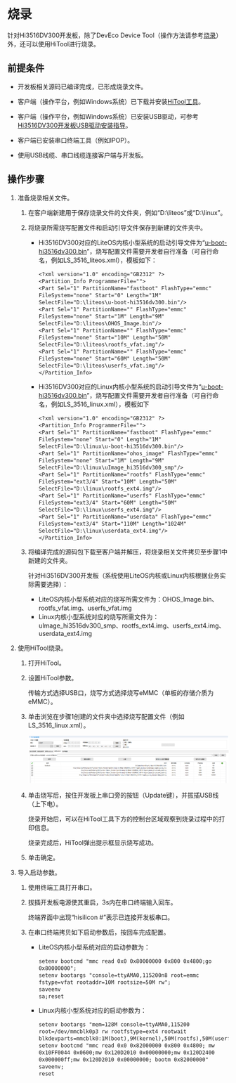 # 烧录


针对Hi3516DV300开发板，除了DevEco Device Tool（操作方法请参考[烧录](quickstart-ide-3516-burn.md)）外，还可以使用HiTool进行烧录。


## 前提条件

- 开发板相关源码已编译完成，已形成烧录文件。

- 客户端（操作平台，例如Windows系统）已下载并安装[HiTool工具](http://www.hihope.org/download/download.aspx)。

- 客户端（操作平台，例如Windows系统）已安装USB驱动，可参考[Hi3516DV300开发板USB驱动安装指导](https://gitee.com/link?target=https%3A%2F%2Fdevice.harmonyos.com%2Fcn%2Fdocs%2Fdocumentation%2Fguide%2Fusb_driver-0000001058690393)。

- 客户端已安装串口终端工具（例如IPOP）。

- 使用USB线缆、串口线缆连接客户端与开发板。


## 操作步骤

1. 准备烧录相关文件。
   1. 在客户端新建用于保存烧录文件的文件夹，例如“D:\liteos”或“D:\linux”。
   2. 将烧录所需烧写配置文件和启动引导文件保存到新建的文件夹中。
      - Hi3516DV300对应的LiteOS内核小型系统的启动引导文件为“[u-boot-hi3516dv300.bin](https://gitee.com/openharmony/device_board_hisilicon/tree/master/hispark_taurus/uboot/out/boot)”，烧写配置文件需要开发者自行准备（可自行命名，例如LS_3516_liteos.xml），模板如下：
          
          ```
          <?xml version="1.0" encoding="GB2312" ?>
          <Partition_Info ProgrammerFile="">
          <Part Sel="1" PartitionName="fastboot" FlashType="emmc" FileSystem="none" Start="0" Length="1M" SelectFile="D:\liteos\u-boot-hi3516dv300.bin"/>
          <Part Sel="1" PartitionName="" FlashType="emmc" FileSystem="none" Start="1M" Length="9M" SelectFile="D:\liteos\OHOS_Image.bin"/>
          <Part Sel="1" PartitionName="" FlashType="emmc" FileSystem="none" Start="10M" Length="50M" SelectFile="D:\liteos\rootfs_vfat.img"/>
          <Part Sel="1" PartitionName="" FlashType="emmc" FileSystem="none" Start="60M" Length="50M" SelectFile="D:\liteos\userfs_vfat.img"/>
          </Partition_Info>
          ```
      - Hi3516DV300对应的Linux内核小型系统的启动引导文件为“[u-boot-hi3516dv300.bin](https://gitee.com/openharmony/device_board_hisilicon/tree/master/hispark_taurus/uboot/out/boot)”，烧写配置文件需要开发者自行准备（可自行命名，例如LS_3516_linux.xml），模板如下
          
          ```
          <?xml version="1.0" encoding="GB2312" ?>
          <Partition_Info ProgrammerFile="">
          <Part Sel="1" PartitionName="fastboot" FlashType="emmc" FileSystem="none" Start="0" Length="1M" SelectFile="D:\linux\u-boot-hi3516dv300.bin"/>
          <Part Sel="1" PartitionName="ohos_image" FlashType="emmc" FileSystem="none" Start="1M" Length="9M" SelectFile="D:\linux\uImage_hi3516dv300_smp"/>
          <Part Sel="1" PartitionName="rootfs" FlashType="emmc" FileSystem="ext3/4" Start="10M" Length="50M" SelectFile="D:\linux\rootfs_ext4.img"/>
          <Part Sel="1" PartitionName="userfs" FlashType="emmc" FileSystem="ext3/4" Start="60M" Length="50M" SelectFile="D:\linux\userfs_ext4.img"/>
          <Part Sel="1" PartitionName="userdata" FlashType="emmc" FileSystem="ext3/4" Start="110M" Length="1024M" SelectFile="D:\linux\userdata_ext4.img"/>
          </Partition_Info>
          ```
   3. 将编译完成的源码包下载至客户端并解压，将烧录相关文件拷贝至步骤1中新建的文件夹。
      
      针对Hi3516DV300开发板（系统使用LiteOS内核或Linux内核根据业务实际需要选择）：

       - LiteOS内核小型系统对应的烧写所需文件为：OHOS_Image.bin、rootfs_vfat.img、userfs_vfat.img
       - Linux内核小型系统对应的烧写所需文件为：uImage_hi3516dv300_smp、rootfs_ext4.img、userfs_ext4.img、userdata_ext4.img

2. 使用HiTool烧录。
   1. 打开HiTool。
   2. 设置HiTool参数。
      
      传输方式选择USB口，烧写方式选择烧写eMMC（单板的存储介质为eMMC）。
   3. 单击浏览在步骤1创建的文件夹中选择烧写配置文件（例如LS_3516_linux.xml）。
      
       ![zh-cn_image_0000001249937195](figures/zh-cn_image_0000001249937195.png)
   4. 单击烧写后，按住开发板上串口旁的按钮（Update键），并拔插USB线（上下电）。
      
      烧录开始后，可以在HiTool工具下方的控制台区域观察到烧录过程中的打印信息。

      烧录完成后，HiTool弹出提示框显示烧写成功。
   5. 单击确定。

3. 导入启动参数。
   1. 使用终端工具打开串口。
   2. 拔插开发板电源使其重启，3s内在串口终端输入回车。
      
      终端界面中出现“hisilicon \#”表示已连接开发板串口。
   3. 在串口终端拷贝如下启动参数后，按回车完成配置。
       - LiteOS内核小型系统对应的启动参数为：
         
          ```
          setenv bootcmd "mmc read 0x0 0x80000000 0x800 0x4800;go 0x80000000";
          setenv bootargs "console=ttyAMA0,115200n8 root=emmc fstype=vfat rootaddr=10M rootsize=50M rw";
          saveenv
          sa;reset
          ```
       - Linux内核小型系统对应的启动参数为：
         
          ```
          setenv bootargs "mem=128M console=ttyAMA0,115200 root=/dev/mmcblk0p3 rw rootfstype=ext4 rootwait blkdevparts=mmcblk0:1M(boot),9M(kernel),50M(rootfs),50M(userfs),1024M(userdata)"
          setenv bootcmd "mmc read 0x0 0x82000000 0x800 0x4800; mw 0x10FF0044 0x0600;mw 0x120D2010 0x00000000;mw 0x120D2400 0x000000ff;mw 0x120D2010 0x00000000; bootm 0x82000000"
          saveenv;
          reset
          ```
